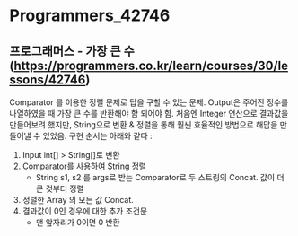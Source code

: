 # Programmers_42746
## 프로그래머스 - 가장 큰 수 (https://programmers.co.kr/learn/courses/30/lessons/42746)
Comparator 를 이용한 정렬 문제로 답을 구할 수 있는 문제.
Output은 주어진 정수를 나열하였을 때 가장 큰 수를 반환해야 함 되어야 함.
처음엔 Integer 연산으로 결과값을 만들어보려 했지만, String으로 변환 & 정렬을 통해 훨씬 효율적인 방법으로 해답을 만들어낼 수 있었음.
구현 순서는 아래와 같다 : 
1. Input int[] > String[]로 변환
2. Comparator를 사용하여 String 정렬
    - String s1, s2 를 args로 받는 Comparator로 두 스트링의 Concat. 값이 더 큰 것부터 정렬
3. 정렬한 Array 의 모든 값 Concat.
4. 결과값이 0인 경우에 대한 추가 조건문
    - 맨 앞자리가 0이면 0 반환


